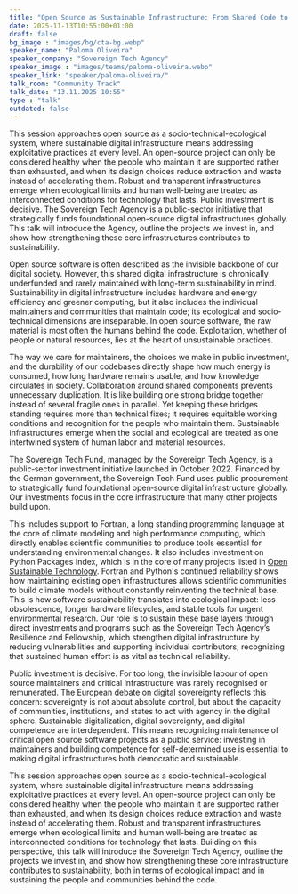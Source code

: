 ```yaml
---
title: "Open Source as Sustainable Infrastructure: From Shared Code to Greener Compute 🇬🇧"
date: 2025-11-13T10:55:00+01:00
draft: false
bg_image : "images/bg/cta-bg.webp"
speaker_name: "Paloma Oliveira"
speaker_company: "Sovereign Tech Agency"
speaker_image : "images/teams/paloma-oliveira.webp"
speaker_link: "speaker/paloma-oliveira/"
talk_room: "Community Track"
talk_date: "13.11.2025 10:55"
type : "talk"
outdated: false
---
```


This session approaches open source as a socio-technical-ecological system, where sustainable digital infrastructure means addressing exploitative practices at every level. An open-source project can only be considered healthy when the people who maintain it are supported rather than exhausted, and when its design choices reduce extraction and waste instead of accelerating them. Robust and transparent infrastructures emerge when ecological limits and human well-being are treated as interconnected conditions for technology that lasts. Public investment is decisive. The Sovereign Tech Agency is a public-sector initiative that strategically funds foundational open-source digital infrastructures globally. This talk will introduce the Agency, outline the projects we invest in, and show how strengthening these core infrastructures contributes to sustainability.

Open source software is often described as the invisible backbone of our digital society. However, this shared digital infrastructure is chronically underfunded and rarely maintained with long-term sustainability in mind. Sustainability in digital infrastructure includes hardware and energy efficiency and greener computing, but it also includes the individual maintainers and communities that maintain code; its ecological and socio-technical dimensions are inseparable. In open source software, the raw material is most often the humans behind the code. Exploitation, whether of people or natural resources, lies at the heart of unsustainable practices.

The way we care for maintainers, the choices we make in public investment, and the durability of our codebases directly shape how much energy is consumed, how long hardware remains usable, and how knowledge circulates in society. Collaboration around shared components prevents unnecessary duplication. It is like building one strong bridge together instead of several fragile ones in parallel. Yet keeping these bridges standing requires more than technical fixes; it requires equitable working conditions and recognition for the people who maintain them. Sustainable infrastructures emerge when the social and ecological are treated as one intertwined system of human labor and material resources.

The Sovereign Tech Fund, managed by the Sovereign Tech Agency, is a public‑sector investment initiative launched in October 2022. Financed by the German government, the Sovereign Tech Fund uses public procurement to strategically fund foundational open‑source digital infrastructure globally. Our investments focus in the core infrastructure that many other projects build upon.

This includes support to Fortran, a long standing programming language at the core of climate modeling and high performance computing, which directly enables scientific communities to produce tools essential for understanding environmental changes. It also includes investment on Python Packages Index, which is in the core of many projects listed in [Open Sustainable Technology](https://opensustain.tech/). Fortran and Python's continued reliability shows how maintaining existing open infrastructures allows scientific communities to build climate models without constantly reinventing the technical base. This is how software sustainability translates into ecological impact: less obsolescence, longer hardware lifecycles, and stable tools for urgent environmental research. Our role is to sustain these base layers through direct investments and programs such as the Sovereign Tech Agency’s Resilience and Fellowship, which strengthen digital infrastructure by reducing vulnerabilities and supporting individual contributors, recognizing that sustained human effort is as vital as technical reliability.

Public investment is decisive. For too long, the invisible labour of open source maintainers and critical infrastructure was rarely recognised or remunerated. The European debate on digital sovereignty reflects this concern: sovereignty is not about absolute control, but about the capacity of communities, institutions, and states to act with agency in the digital sphere. Sustainable digitalization, digital sovereignty, and digital competence are interdependent. This means recognizing maintenance of critical open source software projects as a public service: investing in maintainers and building competence for self-determined use is essential to making digital infrastructures both democratic and sustainable.

This session approaches open source as a socio-technical-ecological system, where sustainable digital infrastructure means addressing exploitative practices at every level. An open-source project can only be considered healthy when the people who maintain it are supported rather than exhausted, and when its design choices reduce extraction and waste instead of accelerating them. Robust and transparent infrastructures emerge when ecological limits and human well-being are treated as interconnected conditions for technology that lasts. Building on this perspective, this talk will introduce the Sovereign Tech Agency, outline the projects we invest in, and show how strengthening these core infrastructure contributes to sustainability, both in terms of ecological impact and in sustaining the people and communities behind the code.
